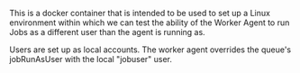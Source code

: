 
This is a docker container that is intended to be used to set up a Linux environment within which we can
test the ability of the Worker Agent to run Jobs as a different user than the agent is running as.

Users are set up as local accounts. The worker agent overrides the queue's jobRunAsUser with
the local "jobuser" user.
